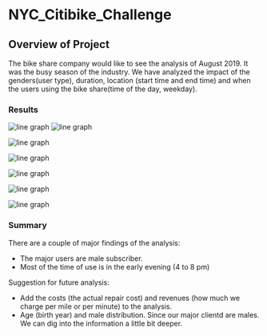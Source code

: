 # NYC_Citibike_Challenge

## Overview of Project

The bike share company would like to see the analysis of August 2019. It was the busy season of the industry. We have analyzed the impact of the genders(user type), duration, location (start time and end time) and when the users using the bike share(time of the day, weekday).  

### Results

![line graph]( https://github.com/jkmom/NYC_Citibike_Challenge/blob/main/Pics/Screenshot%202022-08-11%20005729.png)
![line graph]( https://github.com/jkmom/NYC_Citibike_Challenge/blob/main/Pics/Screenshot%202022-08-11%20005807.png)

![line graph]( https://github.com/jkmom/NYC_Citibike_Challenge/blob/main/Pics/Screenshot%202022-08-11%20005824.png)

![line graph]( https://github.com/jkmom/NYC_Citibike_Challenge/blob/main/Pics/Screenshot%202022-08-11%20005838.png)

![line graph]( https://github.com/jkmom/NYC_Citibike_Challenge/blob/main/Pics/Screenshot%202022-08-11%20005850.png)

![line graph]( https://github.com/jkmom/NYC_Citibike_Challenge/blob/main/Pics/Screenshot%202022-08-11%20010456.png)

![line graph]( https://github.com/jkmom/NYC_Citibike_Challenge/blob/main/Pics/Screenshot%202022-08-11%20010641.png)


### Summary

There are a couple of major findings of the analysis:
* The major users are male subscriber.
* Most of the time of use is in the early evening (4 to 8 pm)

Suggestion for future analysis:
* Add the costs (the actual repair cost) and revenues (how much we charge per mile or per minute) to the analysis. 
* Age (birth year) and male distribution. Since our major clientd are males. We can dig into the information a little bit deeper.


